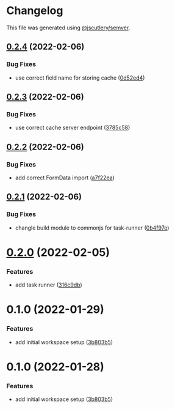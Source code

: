 # Changelog

This file was generated using [@jscutlery/semver](https://github.com/jscutlery/semver).

## [0.2.4](https://github.com/nxmn/nxmn/compare/task-runner-0.2.3...task-runner-0.2.4) (2022-02-06)


### Bug Fixes

* use correct field name for storing cache ([0d52ed4](https://github.com/nxmn/nxmn/commit/0d52ed4d7aca99be4aa2c31c94253e75436e0e6a))



## [0.2.3](https://github.com/nxmn/nxmn/compare/task-runner-0.2.2...task-runner-0.2.3) (2022-02-06)


### Bug Fixes

* use correct cache server endpoint ([3785c58](https://github.com/nxmn/nxmn/commit/3785c58f9ce2fb3602778a8fbdf272041d318bd2))



## [0.2.2](https://github.com/nxmn/nxmn/compare/task-runner-0.2.1...task-runner-0.2.2) (2022-02-06)


### Bug Fixes

* add correct FormData import ([a7f22ea](https://github.com/nxmn/nxmn/commit/a7f22ea19bc41a87a86a93f6f793f1b3cd2f9d46))



## [0.2.1](https://github.com/nxmn/nxmn/compare/task-runner-0.2.0...task-runner-0.2.1) (2022-02-06)


### Bug Fixes

* changle build module to commonjs for task-runner ([0b4f97e](https://github.com/nxmn/nxmn/commit/0b4f97e1e6ff6be7393080722e24bfe1dbb6c21f))



# [0.2.0](https://github.com/nxmn/nxmn/compare/task-runner-0.1.0...task-runner-0.2.0) (2022-02-05)


### Features

* add task runner ([316c9db](https://github.com/nxmn/nxmn/commit/316c9db61d323d267c104469a37371e3d07582db))



# 0.1.0 (2022-01-29)


### Features

* add initial workspace setup ([3b803b5](https://github.com/nxmn/nxmn/commit/3b803b5506abd5da5236fc1546b93f0ff9899bc1))



# 0.1.0 (2022-01-28)


### Features

* add initial workspace setup ([3b803b5](https://github.com/nxmn/nxmn/commit/3b803b5506abd5da5236fc1546b93f0ff9899bc1))
